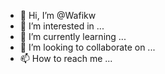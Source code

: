 - 👋 Hi, I’m @Wafikw
- 👀 I’m interested in ...
- 🌱 I’m currently learning ...
- 💞️ I’m looking to collaborate on ...
- 📫 How to reach me ...

<!---
Wafikw/Wafikw is a ✨ special ✨ repository because its `README.md` (this file) appears on your GitHub profile.
You can click the Preview link to take a look at your changes.
--->
